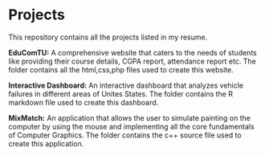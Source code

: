 # Projects
This repository contains all the projects listed in my resume.


**EduComTU:** A comprehensive website that caters to the needs of students like providing their course 
details, CGPA report, attendance report etc.
The folder contains all the html,css,php files used to create this website.

**Interactive Dashboard:** An interactive dashboard that analyzes vehicle failures in different areas of 
Unites States.
The folder contains the R markdown file used to create this dashboard.

**MixMatch:** An application that allows the user to simulate painting on the computer by using the mouse 
and implementing all the core fundamentals of Computer Graphics.
The folder contains the c++ source file used to create this application.
